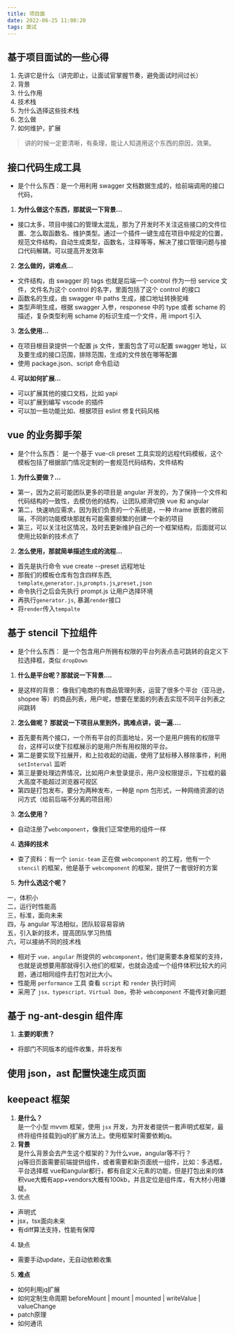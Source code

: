 ```yaml
---
title: 项目面
date: 2022-06-25 11:08:20
tags: 面试
---   
```

## 基于项目面试的一些心得

1. 先讲它是什么（讲完即止，让面试官掌握节奏，避免面试时间过长）
2. 背景
3. 什么作用
4. 技术栈
5. 为什么选择这些技术栈
6. 怎么做
7. 如何维护，扩展

> 讲的时候一定要清晰，有条理，能让人知道用这个东西的原因，效果。
## 接口代码生成工具

- 是个什么东西：是一个用利用 swagger 文档数据生成的，给前端调用的接口代码，

1. **为什么做这个东西，那就说一下背景...**

- 接口太多，项目中接口的管理太混乱，那为了开发时不关注这些接口的文件位置、怎么取函数名、维护类型。通过一个插件一键生成在项目中规定的位置，规范文件结构，自动生成类型，函数名，注释等等，解决了接口管理问题与接口代码解耦，可以提高开发效率

2. **怎么做的，讲难点...**

- 文件结构，由 swagger 的 tags 也就是后端一个 control 作为一份 service 文件，文件名为这个 control 的名字，里面包括了这个 control 的接口
- 函数名的生成，由 swagger 中 paths 生成，接口地址转换驼峰
- 类型声明生成，根据 swagger 入参，responese 中的 type 或者 schame 的描述，复杂类型利用 schame 的标识生成一个文件，用 import 引入

3. **怎么使用...**

- 在项目根目录提供一个配置 js 文件，里面包含了可以配置 swagger 地址，以及要生成的接口范围，排除范围，生成的文件放在哪等配置
- 使用 package.json、script 命令启动

4. **可以如何扩展...**

- 可以扩展其他的接口文档，比如 yapi
- 可以扩展到编写 vscode 的插件
- 可以加一些功能比如、根据项目 eslint 修复代码风格

## vue 的业务脚手架

- 是个什么东西： 是一个基于 vue-cli preset 工具实现的远程代码模板，这个模板包括了根据部门情况定制的一套规范代码结构，文件结构

1. **为什么要做？...**

- 第一，因为之前可能团队更多的项目是 angular 开发的，为了保持一个文件和代码结构的一致性，去模仿他的结构，让团队顺滑切换 vue 和 angular
- 第二，快速响应需求，因为我们负责的一个系统是，一种 iframe 嵌套的微前端，不同的功能模块那就有可能需要频繁的创建一个新的项目
- 第三，可以关注社区情况，及时去更新维护自己的一个框架结构，后面就可以使用比较新的技术点了

2. **怎么使用，那就简单描述生成的流程...**

- 首先是执行命令 vue create --preset 远程地址
- 那我们的模板仓库有包含四样东西, `template`,`generator.js`,`prompts.js`,`preset,json`
- 命令执行之后会先执行 prompt.js 让用户选择环境
- 再执行`generator.js`, 暴漏`render`接口
- 将`render`传入`tempalte`

## 基于 stencil 下拉组件

- 是个什么东西： 是一个包含用户所拥有权限的平台列表点击可跳转的自定义下拉选择框，类似 `dropDown`

1. **什么是平台呢？那就说一下背景....**

- 是这样的背景： 像我们电商的有商品管理列表，运营了很多个平台（亚马逊，shopee 等）的商品列表，用户呢，想要在里面的列表去实现不同平台列表之间跳转

2. **怎么做呢？ 那就说一下项目从里到外，挑难点讲，说一遍....**

- 首先要有两个接口，一个所有平台的页面地址，另一个是用户拥有的权限平台，这样可以使下拉框展示的是用户所有用权限的平台。
- 第二是要实现下拉展开，和上拉收起的动画，使用了鼠标移入移除事件，利用 `setInterval` 监听
- 第三是要处理边界情况，比如用户未登录提示，用户没权限提示，下拉框的最大高度不能超过浏览器可视区
- 第四是打包发布，要分为两种发布，一种是 npm 包形式，一种网络资源的访问方式（给前后端不分离的项目用）

3. **怎么使用？**

- 自动注册了`webcomponent`，像我们正常使用的组件一样

4. **选择的技术**

- 查了资料：有一个 `ionic-team` 正在做 `webcomponent` 的工程，他有一个 `stencil` 的框架，他是基于 `webcomponent` 的框架，提供了一套很好的方案

5. **为什么选这个呢？**

一，体积小  
二，运行时性能高  
三，标准，面向未来  
四，与 angular 写法相似，团队较容易容纳  
五，引入新的技术，提高团队学习热情  
六，可以接纳不同的技术栈

- 相对于 `vue，angular` 所提供的 `webcomponent`，他们是需要本身框架的支持，也就是说想要用那就得引入他们的框架，也就会造成一个组件体积比较大的问题，通过相同组件去打包对比大小。
- 性能用 `performance` 工具 查看 `script` 和 `render` 执行时间
- 采用了 `jsx、typescript、Virtual Dom`，弥补 `webcomponent` 不能传对象问题

## 基于 ng-ant-desgin 组件库

1. **主要的职责？**

- 将部门不同版本的组件收集，并将发布

## 使用 json，ast 配置快速生成页面

## keepeact 框架

1. **是什么？**  
是一个小型 mvvm 框架，使用 `jsx` 开发，为开发者提供一套声明式框架，最终将组件挂载到jq的扩展方法上。使用框架时需要依赖jq。
2. **背景**  
是什么背景会去产生这个框架的？为什么vue，angular等不行？  
jq等旧页面需要前端提供组件，或者需要和新页面统一组件，比如：多选框，平台选择框
vue和angular都行，都有自定义元素的功能，但是打包出来的体积vue大概有app+vendors大概有100kb，并且定位是组件库，有大材小用嫌疑。
3. 优点  
- 声明式
- jsx，tsx面向未来
- 有diff算法支持，性能有保障
4. 缺点
- 需要手动update，无自动依赖收集
5. **难点**  
- 如何利用jq扩展
- 如何定制生命周期
  beforeMount
  |
  mount
  |
  mounted
  |
  writeValue
  |
  valueChange
- patch原理
- 如何通讯